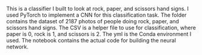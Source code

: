 This is a classifier I built to look at rock, paper, and scissors hand signs. I used PyTorch to implement a CNN for this classification task. The folder contains the dataset of 2187 photos of people doing rock, paper, and scissors hand signs. The CSV is a helper file to use for classification, where paper is 0, rock is 1, and scissors is 2. The yml is the Conda environment I used. The notebook contains the actual code for building the neural network.
